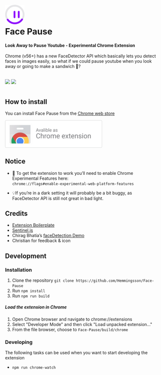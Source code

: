

<h1>
  <br><img src="resources/FacePause.png?raw=true" alt="Face Pause">
  <br>
  Face Pause
  <br>
</h1>

#### Look Away to Pause Youtube - Experimental Chrome Extension

Chrome (v56+) has a new FaceDetector API which basically lets you detect faces in images easily, so what if we could pause youtube when you look away or going to make a sandwich 🍞?

<p align="left">
  <br>
  <img align="center" src="https://media.giphy.com/media/2sdM8tdDlqZGY7g3bT/giphy.gif" width="430">
  <img align="center" src="https://media.giphy.com/media/lznFhXYLC4gekGsA3x/giphy.gif" width="430">
   <br><br>
</p>



## How to install

You can install Face Pause from the [Chrome web store](https://chrome.google.com/webstore/detail/kacdbklgelcjnoejpbafhdelhlnkgpnd)

<a href="https://chrome.google.com/webstore/detail/kacdbklgelcjnoejpbafhdelhlnkgpnd">
    <img src="resources/CWS-dl.png" width="320">
 </a>



## Notice

- 🏴 To get the extension to work you’ll need to enable Chrome Experimental Features here: <br>
`chrome://flags#enable-experimental-web-platform-features`

- 💡If you’re in a dark setting it will probably be a bit buggy, as FaceDetector API is still not great in bad light. 


## Credits
- [Extension Boilerplate](https://github.com/EmailThis/extension-boilerplate)
- [Sentinel.js](https://github.com/muicss/sentineljs)
- Chirag Bhatia’s [faceDetection Demo](https://github.com/chirag64/live-face-detector/)
- Christian for feedback & icon

## Development

### Installation
1. Clone the repository `git clone https://github.com/Hemmingsson/Face-Pause`
2. Run `npm install`
3. Run `npm run build`

##### Load the extension in Chrome
1. Open Chrome browser and navigate to chrome://extensions
2. Select "Developer Mode" and then click "Load unpacked extension..."
3. From the file browser, choose to `Face-Pause/build/chrome`


### Developing
The following tasks can be used when you want to start developing the extension

- `npm run chrome-watch`



